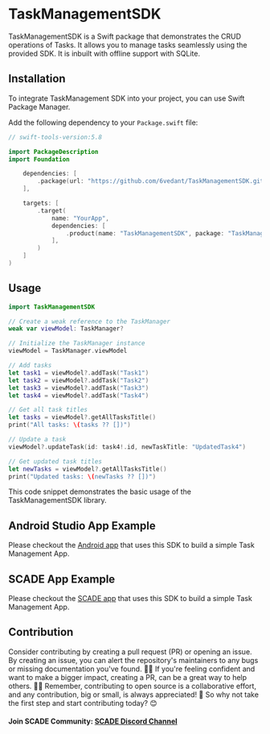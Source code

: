 # TaskManagementSDK

TaskManagementSDK is a Swift package that demonstrates the CRUD operations of Tasks. It allows you to manage tasks seamlessly using the provided SDK. It is inbuilt with offline support with SQLite. 

## Installation

To integrate TaskManagement SDK into your project, you can use Swift Package Manager.

Add the following dependency to your `Package.swift` file:

```swift
// swift-tools-version:5.8

import PackageDescription
import Foundation

    dependencies: [
        .package(url: "https://github.com/6vedant/TaskManagementSDK.git", branch: "main")
    ],

    targets: [
        .target(
            name: "YourApp",
            dependencies: [
                .product(name: "TaskManagementSDK", package: "TaskManagementSDK"),
            ],
        )
    ]
)
```

## Usage
```swift
import TaskManagementSDK

// Create a weak reference to the TaskManager
weak var viewModel: TaskManager?

// Initialize the TaskManager instance
viewModel = TaskManager.viewModel

// Add tasks
let task1 = viewModel?.addTask("Task1")
let task2 = viewModel?.addTask("Task2")
let task3 = viewModel?.addTask("Task3")
let task4 = viewModel?.addTask("Task4")

// Get all task titles
let tasks = viewModel?.getAllTasksTitle()
print("All tasks: \(tasks ?? [])")

// Update a task
viewModel?.updateTask(id: task4!.id, newTaskTitle: "UpdatedTask4")

// Get updated task titles
let newTasks = viewModel?.getAllTasksTitle()
print("Updated tasks: \(newTasks ?? [])")
```
This code snippet demonstrates the basic usage of the TaskManagementSDK library.

## Android Studio App Example
Please checkout the [Android app](https://github.com/6vedant/TaskManagementSDKConsumer) that uses this SDK to build a simple Task Management App.


## SCADE App Example
Please checkout the [SCADE app](https://github.com/6vedant/TaskManagerApp) that uses this SDK to build a simple Task Management App.



## Contribution

<p>Consider contributing by creating a pull request (PR) or opening an issue. By creating an issue, you can alert the repository's maintainers to any bugs or missing documentation you've found. 🐛📝 If you're feeling confident and want to make a bigger impact, creating a PR, can be a great way to help others. 📖💡 Remember, contributing to open source is a collaborative effort, and any contribution, big or small, is always appreciated! 🙌 So why not take the first step and start contributing today? 😊</p>

#### Join SCADE Community: [SCADE Discord Channel](https://discord.gg/6PRedqCK)

